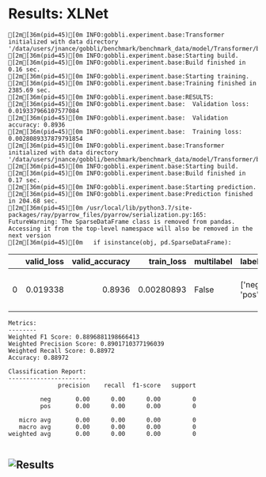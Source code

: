 # Results: XLNet
```
[2m[36m(pid=45)[0m INFO:gobbli.experiment.base:Transformer initialized with data directory '/data/users/jnance/gobbli/benchmark/benchmark_data/model/Transformer/bcc8a9b71b50460abf8789b013c978d5'
[2m[36m(pid=45)[0m INFO:gobbli.experiment.base:Starting build.
[2m[36m(pid=45)[0m INFO:gobbli.experiment.base:Build finished in 0.16 sec.
[2m[36m(pid=45)[0m INFO:gobbli.experiment.base:Starting training.
[2m[36m(pid=45)[0m INFO:gobbli.experiment.base:Training finished in 2385.69 sec.
[2m[36m(pid=45)[0m INFO:gobbli.experiment.base:RESULTS:
[2m[36m(pid=45)[0m INFO:gobbli.experiment.base:  Validation loss: 0.019337966107577084
[2m[36m(pid=45)[0m INFO:gobbli.experiment.base:  Validation accuracy: 0.8936
[2m[36m(pid=45)[0m INFO:gobbli.experiment.base:  Training loss: 0.0028089337879791854
[2m[36m(pid=45)[0m INFO:gobbli.experiment.base:Transformer initialized with data directory '/data/users/jnance/gobbli/benchmark/benchmark_data/model/Transformer/b4a59e2c2e724e4481b2a139c32cfdab'
[2m[36m(pid=45)[0m INFO:gobbli.experiment.base:Starting build.
[2m[36m(pid=45)[0m INFO:gobbli.experiment.base:Build finished in 0.17 sec.
[2m[36m(pid=45)[0m INFO:gobbli.experiment.base:Starting prediction.
[2m[36m(pid=45)[0m INFO:gobbli.experiment.base:Prediction finished in 204.68 sec.
[2m[36m(pid=45)[0m /usr/local/lib/python3.7/site-packages/ray/pyarrow_files/pyarrow/serialization.py:165: FutureWarning: The SparseDataFrame class is removed from pandas. Accessing it from the top-level namespace will also be removed in the next version
[2m[36m(pid=45)[0m   if isinstance(obj, pd.SparseDataFrame):

```
|    |   valid_loss |   valid_accuracy |   train_loss | multilabel   | labels         | checkpoint                                                                                                                                                     | node_ip_address   | model_params                                                              |
|---:|-------------:|-----------------:|-------------:|:-------------|:---------------|:---------------------------------------------------------------------------------------------------------------------------------------------------------------|:------------------|:--------------------------------------------------------------------------|
|  0 |     0.019338 |           0.8936 |   0.00280893 | False        | ['neg', 'pos'] | /data/users/jnance/gobbli/benchmark/benchmark_data/model/Transformer/bcc8a9b71b50460abf8789b013c978d5/train/559d8078f84e4fa4b8f33f9c950110af/output/checkpoint | 172.80.10.2       | {'transformer_model': 'XLNet', 'transformer_weights': 'xlnet-base-cased'} |
```
Metrics:
--------
Weighted F1 Score: 0.8896881198666413
Weighted Precision Score: 0.8901710377196039
Weighted Recall Score: 0.88972
Accuracy: 0.88972

Classification Report:
----------------------
              precision    recall  f1-score   support

         neg       0.00      0.00      0.00         0
         pos       0.00      0.00      0.00         0

   micro avg       0.00      0.00      0.00         0
   macro avg       0.00      0.00      0.00         0
weighted avg       0.00      0.00      0.00         0


```

![Results](XLNet/plot.png)
---